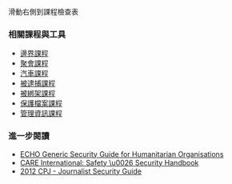 [Title]: # (現在怎樣?)
[Difficulty]: # (初學者)
[Order]: # (7)

滑動右側到課程檢查表

### 相關課程與工具

* [邊界課程](umbrella://lesson/borders)
* [聚會課程](umbrella://lesson/meetings)
* [汽車課程](umbrella://lesson/vehicles)
* [被逮捕課程](umbrella://lesson/arrests)
* [被綁架課程](umbrella://lesson/kidnapping)
* [保護檔案課程](umbrella://lesson/protecting-files)
* [管理資訊課程](umbrella://lesson/managing-information)

### 進一步閱讀
* [ECHO Generic Security Guide for Humanitarian Organisations](https://www.google.co.uk/url?sa=t\u0026rct=j\u0026q=\u0026esrc=s\u0026source=web\u0026cd=1\u0026cad=rja\u0026uact=8\u0026ved=0CCEQFjAA\u0026url=http%3A%2F%2Fec.europa.eu%2Fecho%2Ffiles%2Fevaluation%2Fwatsan2005%2Fannex_files%2FECHO%2FECHO12%20-%20echo_generic_security_guide_en.doc\u0026ei=kLxAVc6LOILuUP2SgbAE\u0026usg=AFQjCNEXEOcbLeV24f3WolHmDwLq7KJzlQ\u0026sig2=hbnI7wfdrGIHS7mmikBRWA)
* [CARE International: Safety \u0026 Security Handbook](ngolearning.org/courses/availablecourses/CARE%20Safety%20Course/Shared%20Documents/English_CARE_International_Safety_and_Security_Handbook.pdf)
* [2012 CPJ - Journalist Security Guide](https://cpj.org/reports/2012/04/journalist-security-guide.php)